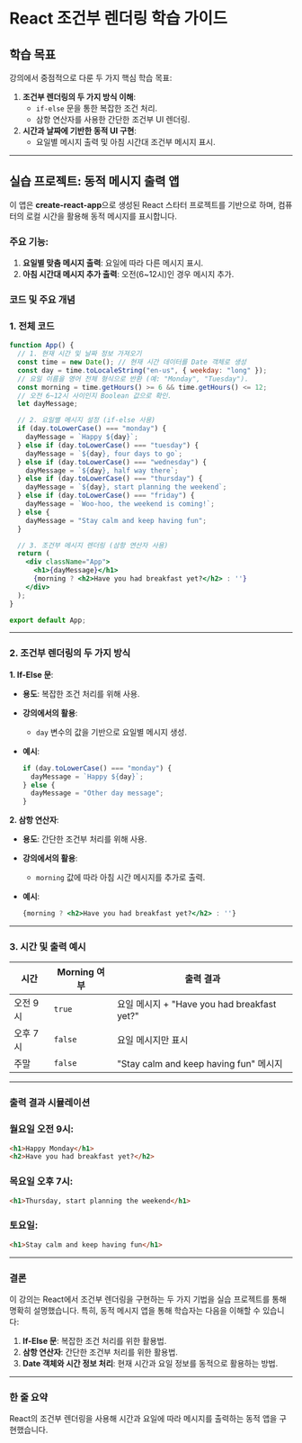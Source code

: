 # React 조건부 렌더링 학습 가이드

## **학습 목표**

강의에서 중점적으로 다룬 두 가지 핵심 학습 목표:

1. **조건부 렌더링의 두 가지 방식 이해**:
    - `if-else` 문을 통한 복잡한 조건 처리.
    - 삼항 연산자를 사용한 간단한 조건부 UI 렌더링.
2. **시간과 날짜에 기반한 동적 UI 구현**:
    - 요일별 메시지 출력 및 아침 시간대 조건부 메시지 표시.

---

## **실습 프로젝트: 동적 메시지 출력 앱**

이 앱은 **create-react-app**으로 생성된 React 스타터 프로젝트를 기반으로 하며, 컴퓨터의 로컬 시간을 활용해 동적 메시지를 표시합니다.

### 주요 기능:

1. **요일별 맞춤 메시지 출력**: 요일에 따라 다른 메시지 표시.
2. **아침 시간대 메시지 추가 출력**: 오전(6~12시)인 경우 메시지 추가.
### **코드 및 주요 개념**

### **1. 전체 코드**

```jsx
function App() {
  // 1. 현재 시간 및 날짜 정보 가져오기
  const time = new Date(); // 현재 시간 데이터를 Date 객체로 생성
  const day = time.toLocaleString("en-us", { weekday: "long" });
  // 요일 이름을 영어 전체 형식으로 반환 (예: "Monday", "Tuesday").
  const morning = time.getHours() >= 6 && time.getHours() <= 12;
  // 오전 6~12시 사이인지 Boolean 값으로 확인.
  let dayMessage;

  // 2. 요일별 메시지 설정 (if-else 사용)
  if (day.toLowerCase() === "monday") {
    dayMessage = `Happy ${day}`;
  } else if (day.toLowerCase() === "tuesday") {
    dayMessage = `${day}, four days to go`;
  } else if (day.toLowerCase() === "wednesday") {
    dayMessage = `${day}, half way there`;
  } else if (day.toLowerCase() === "thursday") {
    dayMessage = `${day}, start planning the weekend`;
  } else if (day.toLowerCase() === "friday") {
    dayMessage = `Woo-hoo, the weekend is coming!`;
  } else {
    dayMessage = "Stay calm and keep having fun";
  }

  // 3. 조건부 메시지 렌더링 (삼항 연산자 사용)
  return (
    <div className="App">
      <h1>{dayMessage}</h1>
      {morning ? <h2>Have you had breakfast yet?</h2> : ''}
    </div>
  );
}

export default App;

```

---

### **2. 조건부 렌더링의 두 가지 방식**

**1. If-Else 문**:

- **용도**: 복잡한 조건 처리를 위해 사용.
- **강의에서의 활용**:
    - `day` 변수의 값을 기반으로 요일별 메시지 생성.
- **예시**:
    
    ```jsx
    if (day.toLowerCase() === "monday") {
      dayMessage = `Happy ${day}`;
    } else {
      dayMessage = "Other day message";
    }
    
    ```
    

**2. 삼항 연산자**:

- **용도**: 간단한 조건부 처리를 위해 사용.
- **강의에서의 활용**:
    - `morning` 값에 따라 아침 시간 메시지를 추가로 출력.
- **예시**:
    
    ```jsx
    {morning ? <h2>Have you had breakfast yet?</h2> : ''}
    
    ```
    

---

### **3. 시간 및 출력 예시**

| 시간 | Morning 여부 | 출력 결과 |
| --- | --- | --- |
| 오전 9시 | `true` | 요일 메시지 + "Have you had breakfast yet?" |
| 오후 7시 | `false` | 요일 메시지만 표시 |
| 주말 | `false` | "Stay calm and keep having fun" 메시지 |

---

### **출력 결과 시뮬레이션**

### 월요일 오전 9시:

```html
<h1>Happy Monday</h1>
<h2>Have you had breakfast yet?</h2>

```

### 목요일 오후 7시:

```html
<h1>Thursday, start planning the weekend</h1>
```

### 토요일:

```html
<h1>Stay calm and keep having fun</h1>
```

---

### **결론**

이 강의는 React에서 조건부 렌더링을 구현하는 두 가지 기법을 실습 프로젝트를 통해 명확히 설명했습니다. 특히, 동적 메시지 앱을 통해 학습자는 다음을 이해할 수 있습니다:

1. **If-Else 문**: 복잡한 조건 처리를 위한 활용법.
2. **삼항 연산자**: 간단한 조건부 처리를 위한 활용법.
3. **Date 객체와 시간 정보 처리**: 현재 시간과 요일 정보를 동적으로 활용하는 방법.

---

### **한 줄 요약**

React의 조건부 렌더링을 사용해 시간과 요일에 따라 메시지를 출력하는 동적 앱을 구현했습니다.